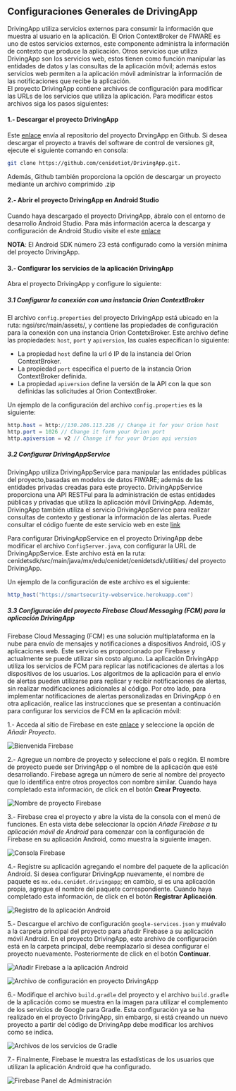 ## Configuraciones Generales de DrivingApp

DrivingApp utiliza servicios externos para consumir la información que muestra al usuario en la aplicación. El Orion ContextBroker de FIWARE es uno de estos servicios externos, este componente administra la información de contexto que produce la aplicación. Otros servicios que utiliza DrivingApp son los servicios web, estos tienen como función manipular las entidades de datos y las consultas de la aplicación móvil; además estos servicios web permiten a la aplicación móvil administrar la información de las notificaciones que recibe la aplicación.  
El proyecto DrivingApp contiene archivos de configuración para modificar las URLs de los servicios que utiliza la aplicación. Para modificar estos archivos siga los pasos siguientes:

#### 1.- Descargar el proyecto DrivingApp

Este [enlace](https://github.com/cenidetiot/DrivingApp.git) envía al repositorio del proyecto DrvingApp en Github. Si desea descargar el proyecto a través del software de control de versiones git, ejecute el siguiente comando en consola: 

```sh
git clone https://github.com/cenidetiot/DrivingApp.git.  
```

Además, Github también proporciona la opción de descargar un proyecto mediante un archivo comprimido .zip

#### 2.- Abrir el proyecto DrivingApp en Android Studio

Cuando haya descargado el proyecto DrivingApp, ábralo con el entorno de desarrollo Android Studio. Para más información acerca la descarga y configuración de Android Studio visite el este [enlace](https://developer.android.com/studio/)

**NOTA**: El Android SDK número 23 está configurado como la versión mínima del proyecto DrivingApp.

#### 3.- Configurar  los servicios de la aplicación DrivingApp

Abra el proyecto DrivingApp y configure lo siguiente:

##### 3.1 Configurar la conexión con una instancia Orion ContextBroker

El archivo `config.properties` del proyecto DrivingApp está ubicado en la ruta: ngsi/src/main/assets/, y contiene las propiedades de configuración para la conexión con una instancia Orion ContetxBroker. Este archivo define las propiedades: `host`, `port` y `apiversion`, las cuales especifican lo siguiente:

- La propiedad `host` define la url ó IP de la instancia del Orion ContextBroker.
- La propiedad `port` especifica el puerto de la instancia Orion ContextBroker definida.
- La propiedad `apiversion` define la versión de la API con la que son definidas las solicitudes al Orion ContextBroker.

Un ejemplo de la configuración del archivo `config.properties` es la siguiente:

```java
http.host = http://130.206.113.226 // Change it for your Orion host 
http.port = 1026 // Change it form your Orion port
http.apiversion = v2 // Change if for your Orion api version
```

##### 3.2	Configurar DrivingAppService

DrivingApp utiliza DrivingAppService para manipular las entidades públicas del proyecto,basadas en modelos de datos FIWARE; además de las entidades privadas creadas para este proyecto. DrivingAppService proporciona una API RESTFul para la administración de estas entidades públicas y privadas que utiliza la aplicación móvil DrivingApp. Además, DrivingApp también utiliza el servicio DrivingAppService para realizar consultas de contexto y gestionar la información de las alertas. Puede consultar el código fuente de este servicio web en este [link](https://github.com/cenidetiot/smartsecurity-web-service)

Para configurar DrivingAppService en el proyecto DrivingApp debe modificar el archivo `ConfigServer.java`, con configurar la URL de DrivingAppService. Este archivo está en la ruta: cenidetsdk/src/main/java/mx/edu/cenidet/cenidetsdk/utilities/ del proyecto DrivingApp. 

Un ejemplo de la configuración de este archivo es el siguiente:

```java
http_host("https://smartsecurity-webservice.herokuapp.com")
```

##### 3.3 Configuración del proyecto Firebase Cloud Messaging (FCM) para la aplicación DrivingApp

Firebase Cloud Messaging (FCM) es una solución multiplataforma en la nube para envío de mensajes y notificaciones a dispositivos Android, iOS y aplicaciones web. Este servicio es proporcionado por Firebase y actualmente se puede utilizar sin costo alguno.
La aplicación DrivingApp utiliza los servicios de FCM para replicar las notificaciones de alertas a los dispositivos de los usuarios. Los algoritmos de la aplicación para el envío de alertas pueden utilizarse para replicar y recibir notificaciones de alertas, sin realizar modificaciones adicionales al código. Por otro lado, para implementar notificaciones de alertas personalizadas en DrivingApp ó en otra aplicación, realice las instrucciones que se presentan a continuación para configurar los servicios de FCM en la aplicación móvil:

1.- Acceda al sitio de Firebase en este [enlace](https://console.firebase.google.com/) y seleccione la opción de *Añadir Proyecto*.

![Bienvenida Firebase](img/fcm/1.png)

2.- Agregue un nombre de proyecto y seleccione el país o región. El nombre de proyecto puede ser DrivingApp o el nombre de la aplicación que esté desarrollando. Firebase agrega un número de serie al nombre del proyecto que lo identifica entre otros proyectos con nombre similar. Cuando haya completado esta información, de click en el botón **Crear Proyecto**.

![Nombre de proyecto Firebase](img/fcm/2.png)

3.- Firebase crea el proyecto y abre la vista de la consola con el menú de funciones. En esta vista debe seleccionar la opción *Añade Firebase a tu aplicación móvil de Android* para comenzar con la configuración de Firebase en su aplicación Android, como muestra la siguiente imagen.

![Consola Firebase](img/fcm/3.png)

4.-	Registre su aplicación agregando el nombre del paquete de la aplicación Android. Si desea configurar DrivingApp nuevamente, el nombre de paquete es `mx.edu.cenidet.drivingapp`; en cambio, si es una aplicación propia, agregue el nombre del paquete correspondiente. Cuando haya completado esta información, de click en el botón **Registrar Aplicación**.

![Registro de la aplicación Android](img/fcm/4.png)

5.- Descargue el archivo de configuración `google-services.json` y muévalo a la carpeta principal del proyecto para añadir Firebase a su aplicación móvil Android. En el proyecto DrivingApp, este archivo de configuración está en la carpeta principal, debe reemplazarlo si desea configurar el proyecto nuevamente. Posteriormente de click en el botón **Continuar**.

![Añadir Firebase a la aplicación Android](img/fcm/5.png)

![Archivo de configuración en proyecto DrivingApp](img/fcm/6.png)

6.- Modifique el archivo `build.gradle` del proyecto y el archivo `build.gradle` de la aplicación como se muestra en la imagen para utilizar el complemento de los servicios de Google para Gradle. Esta configuración ya se ha realizado en el proyecto DrivingApp, sin embargo, si está creando un nuevo proyecto a partir del código de DrivingApp debe modificar los archivos como se indica.

![Archivos de los servicios de Gradle](img/fcm/7.png)

7.- Finalmente, Firebase le muestra las estadísticas de los usuarios que utilizan la aplicación Android que ha configurado.

![Firebase Panel de Administración](img/fcm/8.png)